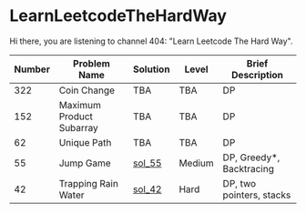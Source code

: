 # LearnLeetcodeTheHardWay
Hi there, you are listening to channel 404: "Learn Leetcode The Hard Way".

Number|Problem Name|Solution|Level|Brief Description
--|--|--|--|--|
322|Coin Change|TBA|TBA|DP
152|Maximum Product Subarray|TBA|TBA|DP
62|Unique Path|TBA|TBA|DP
55|Jump Game|[sol_55](/src/sol_55.java)|Medium|DP, Greedy*, Backtracing
42|Trapping Rain Water|[sol_42](/src/sol_42.java)|Hard|DP, two pointers, stacks
